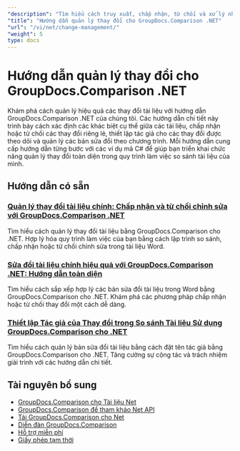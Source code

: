```yaml
---
"description": "Tìm hiểu cách truy xuất, chấp nhận, từ chối và xử lý những thay đổi được phát hiện giữa các tài liệu bằng GroupDocs.Comparison cho .NET."
"title": "Hướng dẫn quản lý thay đổi cho GroupDocs.Comparison .NET"
"url": "/vi/net/change-management/"
"weight": 5
type: docs
---
```

# Hướng dẫn quản lý thay đổi cho GroupDocs.Comparison .NET

Khám phá cách quản lý hiệu quả các thay đổi tài liệu với hướng dẫn GroupDocs.Comparison .NET của chúng tôi. Các hướng dẫn chi tiết này trình bày cách xác định các khác biệt cụ thể giữa các tài liệu, chấp nhận hoặc từ chối các thay đổi riêng lẻ, thiết lập tác giả cho các thay đổi được theo dõi và quản lý các bản sửa đổi theo chương trình. Mỗi hướng dẫn cung cấp hướng dẫn từng bước với các ví dụ mã C# để giúp bạn triển khai chức năng quản lý thay đổi toàn diện trong quy trình làm việc so sánh tài liệu của mình.

## Hướng dẫn có sẵn

### [Quản lý thay đổi tài liệu chính: Chấp nhận và từ chối chỉnh sửa với GroupDocs.Comparison .NET](./groupdocs-comparison-net-accept-reject-changes/)
Tìm hiểu cách quản lý thay đổi tài liệu bằng GroupDocs.Comparison cho .NET. Hợp lý hóa quy trình làm việc của bạn bằng cách lập trình so sánh, chấp nhận hoặc từ chối chỉnh sửa trong tài liệu Word.

### [Sửa đổi tài liệu chính hiệu quả với GroupDocs.Comparison .NET: Hướng dẫn toàn diện](./groupdocs-comparison-net-document-revisions-guide/)
Tìm hiểu cách sắp xếp hợp lý các bản sửa đổi tài liệu trong Word bằng GroupDocs.Comparison cho .NET. Khám phá các phương pháp chấp nhận hoặc từ chối thay đổi một cách dễ dàng.

### [Thiết lập Tác giả của Thay đổi trong So sánh Tài liệu Sử dụng GroupDocs.Comparison cho .NET](./groupdocs-comparison-net-set-author-changes-document-comparison/)
Tìm hiểu cách quản lý bản sửa đổi tài liệu bằng cách đặt tên tác giả bằng GroupDocs.Comparison cho .NET. Tăng cường sự cộng tác và trách nhiệm giải trình với các hướng dẫn chi tiết.

## Tài nguyên bổ sung

- [GroupDocs.Comparison cho Tài liệu Net](https://docs.groupdocs.com/comparison/net/)
- [GroupDocs.Comparison để tham khảo Net API](https://reference.groupdocs.com/comparison/net/)
- [Tải GroupDocs.Comparison cho Net](https://releases.groupdocs.com/comparison/net/)
- [Diễn đàn GroupDocs.Comparison](https://forum.groupdocs.com/c/comparison)
- [Hỗ trợ miễn phí](https://forum.groupdocs.com/)
- [Giấy phép tạm thời](https://purchase.groupdocs.com/temporary-license/)
